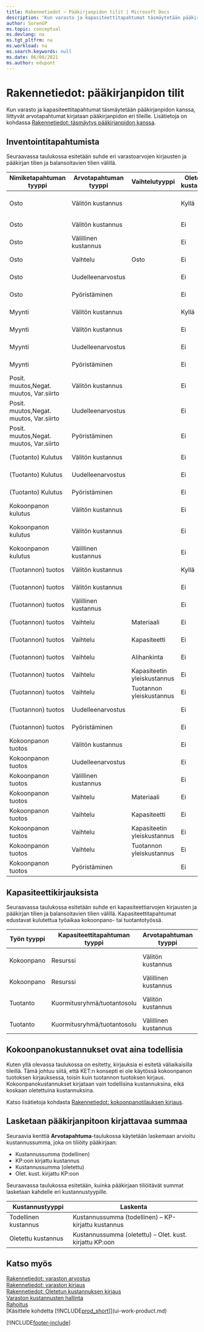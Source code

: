 ```yaml
---
title: Rakennetiedot – Pääkirjanpidon tilit | Microsoft Docs
description: 'Kun varasto ja kapasiteettitapahtumat täsmäytetään pääkirjanpidon kanssa, liittyvät arvotapahtumat kirjataan pääkirjanpidon eri tileille.'
author: SorenGP
ms.topic: conceptual
ms.devlang: na
ms.tgt_pltfrm: na
ms.workload: na
ms.search.keywords: null
ms.date: 06/08/2021
ms.author: edupont
---
```

# <a name="design-details-accounts-in-the-general-ledger"></a><a name="design-details-accounts-in-the-general-ledger"></a>Rakennetiedot: pääkirjanpidon tilit
Kun varasto ja kapasiteettitapahtumat täsmäytetään pääkirjanpidon kanssa, liittyvät arvotapahtumat kirjataan pääkirjanpidon eri tileille. Lisätietoja on kohdassa [Rakennetiedot: täsmäytys pääkirjanpidon kanssa](design-details-reconciliation-with-the-general-ledger.md).  

## <a name="from-the-inventory-ledger"></a><a name="from-the-inventory-ledger"></a>Inventointitapahtumista
Seuraavassa taulukossa esitetään suhde eri varastoarvojen kirjausten ja pääkirjan tilien ja balansoitavien tilien välillä.  

|**Nimiketapahtuman tyyppi**|**Arvotapahtuman tyyppi**|**Vaihtelutyyppi**|**Oletettu kustannus**|**Tili**|**Vastatili**|  
|--------------------------------|--------------------------|-----------------------|-----------------------|-----------------|---------------------------|  
|Osto|Välitön kustannus||Kyllä|Varasto (väliaik.)|Varaston kertymätili (väliaik)|  
|Osto|Välitön kustannus||Ei|Vaihto-omaisuus|Kohdistettu välitön kustannus|  
|Osto|Välillinen kustannus||Ei|Vaihto-omaisuus|Kohdistettu yleiskust.|  
|Osto|Vaihtelu|Osto|Ei|Vaihto-omaisuus|Ostovaihtelu|  
|Osto|Uudelleenarvostus||Ei|Vaihto-omaisuus|Varastonmuutos|  
|Osto|Pyöristäminen||Ei|Vaihto-omaisuus|Varastonmuutos|  
|Myynti|Välitön kustannus||Kyllä|Varasto (väliaik.)|M.t.kust. (väliaik.)|  
|Myynti|Välitön kustannus||Ei|Vaihto-omaisuus|MTK|  
|Myynti|Uudelleenarvostus||Ei|Vaihto-omaisuus|Varastonmuutos|  
|Myynti|Pyöristäminen||Ei|Vaihto-omaisuus|Varastonmuutos|  
|Posit. muutos,Negat. muutos, Var.siirto|Välitön kustannus||Ei|Vaihto-omaisuus|Varastonmuutos|  
|Posit. muutos,Negat. muutos, Var.siirto|Uudelleenarvostus||Ei|Vaihto-omaisuus|Varastonmuutos|  
|Posit. muutos,Negat. muutos, Var.siirto|Pyöristäminen||Ei|Vaihto-omaisuus|Varastonmuutos|  
|(Tuotanto) Kulutus|Välitön kustannus||Ei|Vaihto-omaisuus|KET|  
|(Tuotanto) Kulutus|Uudelleenarvostus||Ei|Vaihto-omaisuus|Varastonmuutos|  
|(Tuotanto) Kulutus|Pyöristäminen||Ei|Vaihto-omaisuus|Varastonmuutos|  
|Kokoonpanon kulutus|Välitön kustannus||Ei|Vaihto-omaisuus|Varastonmuutos|  
|Kokoonpanon kulutus|Välitön kustannus||Ei|Kohdistettu välitön kustannus|Varastonmuutos|  
|Kokoonpanon kulutus|Välillinen kustannus||Ei|Kohdistettu yleiskust.|Varastonmuutos|  
|(Tuotannon) tuotos|Välitön kustannus||Kyllä|Varasto (väliaik.)|KET|  
|(Tuotannon) tuotos|Välitön kustannus||Ei|Vaihto-omaisuus|KET|  
|(Tuotannon) tuotos|Välillinen kustannus||Ei|Vaihto-omaisuus|Kohdistettu yleiskust.|  
|(Tuotannon) tuotos|Vaihtelu|Materiaali|Ei|Vaihto-omaisuus|Materiaalin vaihtelu|  
|(Tuotannon) tuotos|Vaihtelu|Kapasiteetti|Ei|Vaihto-omaisuus|Kapasit. vaihtelu|  
|(Tuotannon) tuotos|Vaihtelu|Alihankinta|Ei|Vaihto-omaisuus|Alihankkijavaihtelu|  
|(Tuotannon) tuotos|Vaihtelu|Kapasiteetin yleiskustannus|Ei|Vaihto-omaisuus|Kapasit. yleisvaihtelu|  
|(Tuotannon) tuotos|Vaihtelu|Tuotannon yleiskustannus|Ei|Vaihto-omaisuus|Valm. yleisvaihtelu|  
|(Tuotannon) tuotos|Uudelleenarvostus||Ei|Vaihto-omaisuus|Varastonmuutos|  
|(Tuotannon) tuotos|Pyöristäminen||Ei|Vaihto-omaisuus|Varastonmuutos|  
|Kokoonpanon tuotos|Välitön kustannus||Ei|Vaihto-omaisuus|Varastonmuutos|  
|Kokoonpanon tuotos|Uudelleenarvostus||Ei|Vaihto-omaisuus|Varastonmuutos|  
|Kokoonpanon tuotos|Välillinen kustannus||Ei|Vaihto-omaisuus|Kohdistettu yleiskust.|  
|Kokoonpanon tuotos|Vaihtelu|Materiaali|Ei|Vaihto-omaisuus|Materiaalin vaihtelu|  
|Kokoonpanon tuotos|Vaihtelu|Kapasiteetti|Ei|Vaihto-omaisuus|Kapasit. vaihtelu|  
|Kokoonpanon tuotos|Vaihtelu|Kapasiteetin yleiskustannus|Ei|Vaihto-omaisuus|Kapasit. yleisvaihtelu|  
|Kokoonpanon tuotos|Vaihtelu|Tuotannon yleiskustannus|Ei|Vaihto-omaisuus|Valm. yleisvaihtelu|  
|Kokoonpanon tuotos|Pyöristäminen||Ei|Vaihto-omaisuus|Varastonmuutos|  

## <a name="from-the-capacity-ledger"></a><a name="from-the-capacity-ledger"></a>Kapasiteettikirjauksista
 Seuraavassa taulukossa esitetään suhde eri kapasiteettiarvojen kirjausten ja pääkirjan tilien ja balansoitavien tilien välillä. Kapasiteettitapahtumat edustavat kulutettua työaikaa kokoonpano- tai tuotantotyössä.  

|**Työn tyyppi**|**Kapasiteettitapahtuman tyyppi**|**Arvotapahtuman tyyppi**|**Tili**|**Vastatili**|  
|-------------------|------------------------------------|--------------------------|-----------------|---------------------------|  
|Kokoonpano|Resurssi|Välitön kustannus|Kohdistettu välitön kustannus|Varastonmuutos|  
|Kokoonpano|Resurssi|Välillinen kustannus|Kohdistettu yleiskust.|Varastonmuutos|  
|Tuotanto|Kuormitusryhmä/tuotantosolu|Välitön kustannus|KET tili|Kohdistettu välitön kustannus|  
|Tuotanto|Kuormitusryhmä/tuotantosolu|Välillinen kustannus|KET tili|Kohdistettu yleiskust.|  

## <a name="assembly-costs-are-always-actual"></a><a name="assembly-costs-are-always-actual"></a>Kokoonpanokustannukset ovat aina todellisia
 Kuten yllä olevassa taulukossa on esitetty, kirjauksia ei esitetä väliaikaisilla tileillä. Tämä johtuu siitä, että KET:n konsepti ei ole käytössä kokoonpanon tuotoksen kirjauksessa, toisin kuin tuotannon tuotoksen kirjaus. Kokoonpanokustannukset kirjataan vain todellisina kustannuksina, eikä koskaan oletettuina kustannuksina.  

 Katso lisätietoja kohdasta [Rakennetiedot: kokoonpanotilauksen kirjaus](design-details-assembly-order-posting.md).  

## <a name="calculating-the-amount-to-post-to-the-general-ledger"></a><a name="calculating-the-amount-to-post-to-the-general-ledger"></a>Lasketaan pääkirjanpitoon kirjattavaa summaa
 Seuraavia kenttiä **Arvotapahtuma**-taulukossa käytetään laskemaan arvioitu kustannussumma, joka on tiliöity pääkirjaan:  

-   Kustannussumma (todellinen)  
-   KP:oon kirjattu kustannus  
-   Kustannussumma (oletettu)  
-   Olet. kust. kirjattu KP:oon  

Seuraavassa taulukossa esitetään, kuinka pääkirjaan tiliöitävät summat lasketaan kahdelle eri kustannustyypille.  

|Kustannustyyppi|Laskenta|  
|---------------|-----------------|  
|Todellinen kustannus|Kustannussumma (todellinen) – KP-kirjattu kustannus|  
|Oletettu kustannus|Kustannussumma (oletettu) – Olet. kust. kirjattu KP:oon|  

## <a name="see-also"></a><a name="see-also"></a>Katso myös
 [Rakennetiedot: varaston arvostus](design-details-inventory-costing.md)   
 [Rakennetiedot: varaston kirjaus](design-details-inventory-posting.md)   
 [Rakennetiedot: Oletetun kustannuksen kirjaus](design-details-expected-cost-posting.md)  
 [Varaston kustannusten hallinta](finance-manage-inventory-costs.md)  
 [Rahoitus](finance.md)  
 [Käsittele kohdetta [!INCLUDE[prod_short](includes/prod_short.md)]](ui-work-product.md)  


[!INCLUDE[footer-include](includes/footer-banner.md)]
